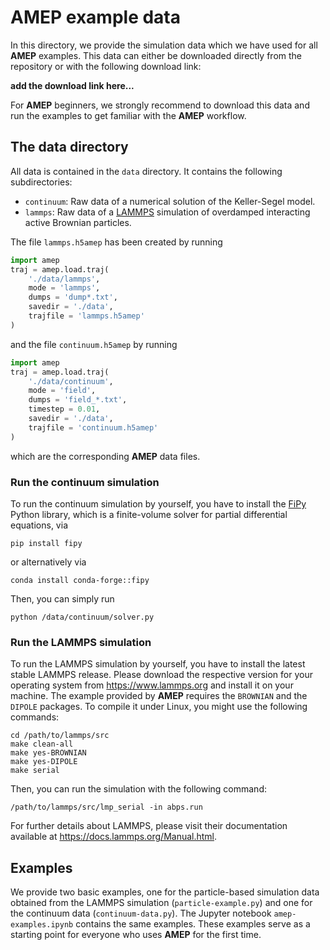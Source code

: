 # AMEP example data
In this directory, we provide the simulation data which we have used for all 
**AMEP** examples. This data can either be downloaded directly from the 
repository or with the following download link:

**add the download link here...**

For **AMEP** beginners, we strongly recommend to download this data and run 
the examples to get familiar with the **AMEP** workflow.


## The data directory
All data is contained in the `data` directory. It contains the following 
subdirectories:

- `continuum`: Raw data of a numerical solution of the Keller-Segel model.
- `lammps`: Raw data of a [LAMMPS](https://www.lammps.org) simulation of 
overdamped interacting active Brownian particles.

The file `lammps.h5amep` has been created by running

```python
import amep
traj = amep.load.traj(
    './data/lammps',
    mode = 'lammps',
    dumps = 'dump*.txt',
    savedir = './data',
    trajfile = 'lammps.h5amep'
)
```

and the file `continuum.h5amep` by running

```python
import amep
traj = amep.load.traj(
    './data/continuum',
    mode = 'field',
    dumps = 'field_*.txt',
    timestep = 0.01,
    savedir = './data',
    trajfile = 'continuum.h5amep'
)
```

which are the corresponding **AMEP** data files.

### Run the continuum simulation
To run the continuum simulation by yourself, you have to install the 
[FiPy](https://www.ctcms.nist.gov/fipy/) Python library, which is a 
finite-volume solver for partial differential equations, via

```
pip install fipy
```

or alternatively via

```
conda install conda-forge::fipy
```

Then, you can simply run

```
python /data/continuum/solver.py
```

### Run the LAMMPS simulation
To run the LAMMPS simulation by yourself, you have to install the latest 
stable LAMMPS release. Please download the respective version for your 
operating system from https://www.lammps.org and install it on your machine. 
The example provided by **AMEP** requires the `BROWNIAN` and the `DIPOLE` 
packages. To compile it under Linux, you might use the following commands:

```
cd /path/to/lammps/src
make clean-all
make yes-BROWNIAN
make yes-DIPOLE
make serial
```

Then, you can run the simulation with the following command:

```
/path/to/lammps/src/lmp_serial -in abps.run
```

For further details about LAMMPS, please visit their documentation available
at https://docs.lammps.org/Manual.html.

## Examples
We provide two basic examples, one for the particle-based simulation data 
obtained from the LAMMPS simulation (`particle-example.py`) and one for the 
continuum data (`continuum-data.py`). The Jupyter notebook 
`amep-examples.ipynb` contains the same examples. These examples serve as a 
starting point for everyone who uses **AMEP** for the first time.